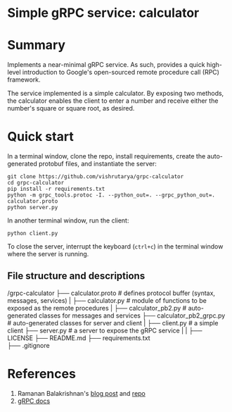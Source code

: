 # Simple gRPC service: calculator

# Summary

Implements a near-minimal gRPC service. As such, provides a quick high-level introduction to Google's open-sourced remote procedure call (RPC) framework.

The service implemented is a simple calculator. By exposing two methods, the calculator enables the client to enter a number and receive either the number's square or square root, as desired.

# Quick start

In a terminal window, clone the repo, install requirements, create the auto-generated protobuf files, and instantiate the server:
```
git clone https://github.com/vishrutarya/grpc-calculator
cd grpc-calculator
pip install -r requirements.txt
python -m grpc_tools.protoc -I. --python_out=. --grpc_python_out=. calculator.proto
python server.py
```

In another terminal window, run the client:
```
python client.py
```

To close the server, interrupt the keyboard (`ctrl+c`) in the terminal window where the server is running.


## File structure and descriptions

/grpc-calculator
├── calculator.proto        # defines protocol buffer (syntax, messages, services)
|
├── calculator.py           # module of functions to be exposed as the remote procedures
|
├── calculator_pb2.py       # auto-generated classes for messages and services
├── calculator_pb2_grpc.py  # auto-generated classes for server and client
|
├── client.py               # a simple client
├── server.py               # a server to expose the gRPC service
|
|
├── LICENSE
├── README.md
├── requirements.txt        
├── .gitignore

# References

1. Ramanan Balakrishnan's [blog post](https://engineering.semantics3.com/6c4e25f0c506) and [repo](https://github.com/ramananbalakrishnan/basic-grpc-python)
2. [gRPC docs](https://grpc.io/docs/)